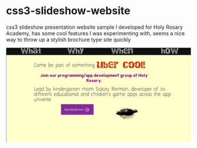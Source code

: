 css3-slideshow-website
======================

css3 slideshow presentation website sample I developed for Holy Rosary Academy, has some cool features I was experimenting with, seems a nice way to throw up a stylish brochure type site quickly

![screenshot](screenshot.png) 



